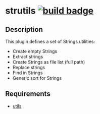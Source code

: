 strutils [![build badge][badge]][build]
========

Description
-----------

This plugin defines a set of Strings utilities:

* Create empty Strings
* Extract strings
* Create Strings as file list (full path)
* Replace strings
* Find in Strings
* Generic sort for Strings

Requirements
------------

* [utils](https://gitlab.com/cpran/plugin_utils)

[badge]: https://ci.gitlab.com/projects/3252/status.png?ref=master
[build]: https://ci.gitlab.com/projects/3252
